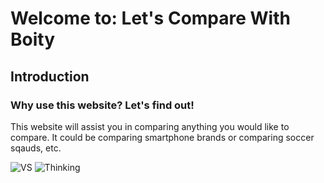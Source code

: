 <html lang=en>
<meta charset="UTF-8">
<h1>Welcome to: Let's Compare With Boity</h1>
<h2>Introduction</h2>
<h3>Why use this website? Let's find out!</h3>
<p>This website will assist you in comparing anything you would like to compare. It could be comparing smartphone brands or comparing soccer sqauds, etc.</p>
<img src="file:///C:/Users/Millie/Desktop/Code/images/ps_01%20(1).jpg" alt="VS"/>
<img src="https://img.freepik.com/premium-vector/man-character-thinking_155707-268.jpg" alt= "Thinking"/>
</body>
</html>
